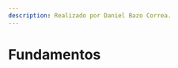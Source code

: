 ```yaml
---
description: Realizado por Daniel Bazo Correa.
---
```


<div align="justify">

# Fundamentos

</div>